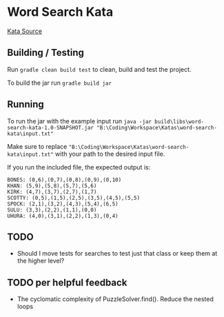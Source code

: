 # Word Search Kata

[Kata Source](https://github.com/PillarTechnology/kata-word-search)

## Building / Testing 

Run `gradle clean build test` to clean, build and test the project.

To build the jar run `gradle build jar`

## Running

To run the jar with the example input run
`java -jar build\libs\word-search-kata-1.0-SNAPSHOT.jar "B:\Coding\Workspace\Katas\word-search-kata\input.txt"`

Make sure to replace `"B:\Coding\Workspace\Katas\word-search-kata\input.txt"` with your path to the desired input file.

If you run the included file, the expected output is:

```
BONES: (0,6),(0,7),(0,8),(0,9),(0,10)
KHAN: (5,9),(5,8),(5,7),(5,6)
KIRK: (4,7),(3,7),(2,7),(1,7)
SCOTTY: (0,5),(1,5),(2,5),(3,5),(4,5),(5,5)
SPOCK: (2,1),(3,2),(4,3),(5,4),(6,5)
SULU: (3,3),(2,2),(1,1),(0,0)
UHURA: (4,0),(3,1),(2,2),(1,3),(0,4)
```

## TODO

* Should I move tests for searches to test just that class or keep them at the higher level?

## TODO per helpful feedback
* The cyclomatic complexity of PuzzleSolver.find(). Reduce the nested loops
